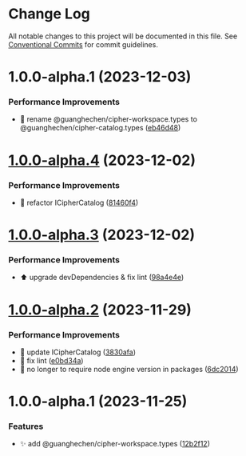 # Change Log

All notable changes to this project will be documented in this file.
See [Conventional Commits](https://conventionalcommits.org) for commit guidelines.

# 1.0.0-alpha.1 (2023-12-03)


### Performance Improvements

* 🚚 rename @guanghechen/cipher-workspace.types to @guanghechen/cipher-catalog.types ([eb46d48](https://github.com/guanghechen/sora/commit/eb46d481e2b1247f53d9b680791ab9c5c9791fd0))





# [1.0.0-alpha.4](https://github.com/guanghechen/sora/compare/@guanghechen/cipher-workspace.types@1.0.0-alpha.3...@guanghechen/cipher-workspace.types@1.0.0-alpha.4) (2023-12-02)


### Performance Improvements

* :art:  refactor ICipherCatalog ([81460f4](https://github.com/guanghechen/sora/commit/81460f4eb7980328581e2d9cc2084cfde0d0001e))





# [1.0.0-alpha.3](https://github.com/guanghechen/sora/compare/@guanghechen/cipher-workspace.types@1.0.0-alpha.2...@guanghechen/cipher-workspace.types@1.0.0-alpha.3) (2023-12-02)


### Performance Improvements

* ⬆️ upgrade devDependencies & fix lint ([98a4e4e](https://github.com/guanghechen/sora/commit/98a4e4e9309805f19a606bc7cc599774d5642f1b))





# [1.0.0-alpha.2](https://github.com/guanghechen/sora/compare/@guanghechen/cipher-workspace.types@1.0.0-alpha.1...@guanghechen/cipher-workspace.types@1.0.0-alpha.2) (2023-11-29)


### Performance Improvements

* 🎨 update ICipherCatalog ([3830afa](https://github.com/guanghechen/sora/commit/3830afa66cba07e876ba5ed9f6638a0c012519e8))
* 💄 fix lint ([e0bd34a](https://github.com/guanghechen/sora/commit/e0bd34a0410e0834694fddd294a2f61bb70cda40))
* 🔧 no longer to require node engine version in packages ([6dc2014](https://github.com/guanghechen/sora/commit/6dc2014122dd44bcadc893e2ee98697265e7d61e))





# 1.0.0-alpha.1 (2023-11-25)


### Features

* ✨ add @guanghechen/cipher-workspace.types ([12b2f12](https://github.com/guanghechen/sora/commit/12b2f12377afcd90e9f581635e6326b7982bbe1d))
